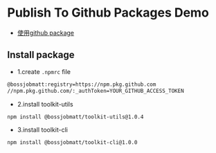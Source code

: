 # Publish To Github Packages Demo

- [使用github package](https://docs.github.com/zh/packages/working-with-a-github-packages-registry/working-with-the-npm-registry)

## Install package

- 1.create `.npmrc` file

```bash
@bossjobmatt:registry=https://npm.pkg.github.com
//npm.pkg.github.com/:_authToken=YOUR_GITHUB_ACCESS_TOKEN
```

- 2.install toolkit-utils

```bash
npm install @bossjobmatt/toolkit-utils@1.0.4
```

- 3.install toolkit-cli

```bash
npm install @bossjobmatt/toolkit-cli@1.0.0
```